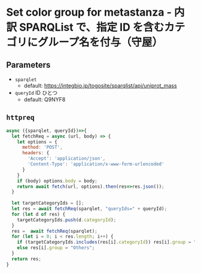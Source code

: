 # Set color group for metastanza - 内訳 SPARQList で、指定 ID を含むカテゴリにグループ名を付与（守屋）

## Parameters

* `sparqlet`
  * default: https://integbio.jp/togosite/sparqlist/api/uniprot_mass
* `queryId` ID ひとつ
  * default: Q9NYF8
  
## `httpreq`

```javascript
async ({sparqlet, queryId})=>{
  let fetchReq = async (url, body) => {
    let options = {	
      method: 'POST',
      headers: {
        'Accept': 'application/json',
        'Content-Type': 'application/x-www-form-urlencoded'
      }
    }
    if (body) options.body = body;
    return await fetch(url, options).then(res=>res.json());
  }
  
  let targetCategoryIds = [];
  let res = await fetchReq(sparqlet, "queryIds=" + queryId);
  for (let d of res) {
    targetCategoryIds.push(d.categoryId);
  }
  res =  await fetchReq(sparqlet);
  for (let i = 0; i < res.length; i++) {
    if (targetCategoryIds.includes(res[i].categoryId)) res[i].group = "Contains " + queryId;
    else res[i].group = "Others";
  }
  return res;
}
```
  